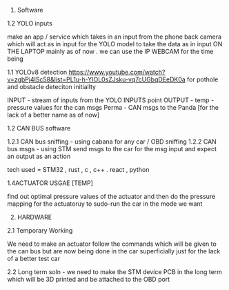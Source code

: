 
1. Software 


1.2 YOLO inputs 

make an app / service which takes in an input from the phone back camera which will act as in input for the YOLO model to take the data as in input ON THE LAPTOP mainly as of now .
we can use the IP WEBCAM for the time being 


1.1 YOLOv8 detection 
https://www.youtube.com/watch?v=zgbPj4lSc58&list=PL1u-h-YIOL0sZJsku-vq7cUGbqDEeDK0a
for pothole and obstacle deteciton initiallty 

INPUT - stream of inputs from the YOLO INPUTS point 
OUTPUT - temp - pressure values for the can msgs 
        Perma - CAN msgs to the Panda [for the lack of a better name as of now] 


1.2 CAN BUS software 

1.2.1 CAN bus sniffing - using cabana for any car / OBD sniffing 
1.2.2 CAN bus msgs - using STM send msgs to the car for the msg input and expect an output as an action 


tech used = STM32 , rust , c , c++ . react , python  

1.4ACTUATOR USGAE [TEMP]

find out optimal pressure values of the actuator and then do the pressure mapping for the actuatoruy to sudo-run the car in the mode we want 


2. HARDWARE 

2.1 Temporary Working 

We need to make an actuator follow the commands which will be given to the can bus but are now being done in the car superficially just for the lack of a better test car 

2.2 Long term soln - we need to make the STM device PCB in the long term which will be 3D printed and be attached to the OBD port 